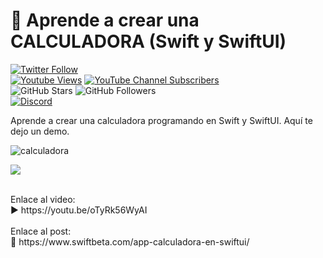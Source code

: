 # 🧮 Aprende a crear una CALCULADORA (Swift y SwiftUI)
[![Twitter Follow](https://img.shields.io/twitter/follow/swiftbeta_?style=social)](https://twitter.com/swiftbeta_)
<br/>
[![Youtube Views](https://img.shields.io/youtube/channel/views/UC2MAP8k0bzwq_OAA_zQw27A?style=social)](https://twitter.com/swiftbeta)
[![YouTube Channel Subscribers](https://img.shields.io/youtube/channel/subscribers/UC2MAP8k0bzwq_OAA_zQw27A?style=social)](https://youtube.com/swiftbeta?sub_confirmation=1)
<br/>
![GitHub Stars](https://img.shields.io/github/stars/swiftbeta?style=social)
![GitHub Followers](https://img.shields.io/github/followers/swiftbeta?style=social)
<br/>
[![Discord](https://img.shields.io/discord/922567653778944031?style=social&label=Discord&logo=discord)](https://www.swiftbeta.com/discord)

Aprende a crear una calculadora programando en Swift y SwiftUI. Aquí te dejo un demo.

![calculadora](https://user-images.githubusercontent.com/74316958/232086879-b82df9ef-8ece-4b91-9164-48ddfc1f1cdd.gif)


![](https://i3.ytimg.com/vi/oTyRk56WyAI/mqdefault.jpg?v=6129245c&sqp=CMzg5aEG&rs=AOn4CLBmtrrrC9PNHTOthdX3J2ZPLBEIZQ![image](https://user-images.githubusercontent.com/74316958/232087262-d67ca664-6c5c-4ffc-85a3-4c9891bcd4b0.png)
)

<br/>
Enlace al video:
<br/>
▶️ https://youtu.be/oTyRk56WyAI
<br/><br/>
Enlace al post:
<br/>
🔗 https://www.swiftbeta.com/app-calculadora-en-swiftui/

